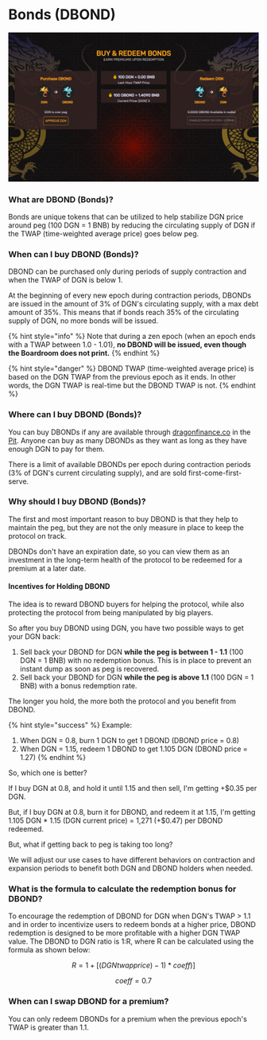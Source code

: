 # Bonds (DBOND)

![The "Pit", where you can interact with the protocol's bonding mechanism](<../.gitbook/assets/bond.png>)

### What are DBOND (Bonds)?

Bonds are unique tokens that can be utilized to help stabilize DGN price around peg (100 DGN = 1 BNB) by reducing the circulating supply of DGN if the TWAP (time-weighted average price) goes below peg.

### When can I buy DBOND (Bonds)?

DBOND can be purchased only during periods of supply contraction and when the TWAP of DGN is below 1.

At the beginning of every new epoch during contraction periods, DBONDs are issued in the amount of 3% of DGN's circulating supply, with a max debt amount of 35%. This means that if bonds reach 35% of the circulating supply of DGN, no more bonds will be issued.

{% hint style="info" %}
Note that during a zen epoch (when an epoch ends with a TWAP between 1.0 - 1.01), **no DBOND will be issued, even though the Boardroom does not print.**
{% endhint %}

{% hint style="danger" %}
DBOND TWAP (time-weighted average price) is based on the DGN TWAP from the previous epoch as it ends. In other words, the DGN TWAP is real-time but the DBOND TWAP is not.
{% endhint %}

### Where can I buy DBOND (Bonds)?

You can buy DBONDs if any are available through [dragonfinance.co](https://dragonfinance.co/bond) in the [Pit](https://dragonfinance.co/bond). Anyone can buy as many DBONDs as they want as long as they have enough DGN to pay for them.

There is a limit of available DBONDs per epoch during contraction periods (3% of DGN's current  circulating supply), and are sold first-come-first-serve.

### Why should I buy DBOND (Bonds)?

The first and most important reason to buy DBOND is that they help to maintain the peg, but they are not the only measure in place to keep the protocol on track.&#x20;

DBONDs don't have an expiration date, so you can view them as an investment in the long-term health of the protocol to be redeemed for a premium at a later date.

#### Incentives for Holding DBOND

The idea is to reward DBOND buyers for helping the protocol, while also protecting the protocol from being manipulated by big players.

So after you buy DBOND using DGN, you have two possible ways to get your DGN back:

1. Sell back your DBOND for DGN **while the peg is between 1 - 1.1** (100 DGN = 1 BNB) with no redemption bonus. This is in place to prevent an instant dump as soon as peg is recovered.
2. Sell back your DBOND for DGN **while the peg is above 1.1** (100 DGN = 1 BNB) with a bonus redemption rate.

The longer you hold, the more both the protocol and you benefit from DBOND.

{% hint style="success" %}
Example:

1. When DGN = 0.8, burn 1 DGN to get 1 DBOND (DBOND price = 0.8)
2. When DGN = 1.15, redeem 1 DBOND to get 1.105 DGN (DBOND price = 1.27)&#x20;
{% endhint %}

So, which one is better?

If I buy DGN at 0.8, and hold it until 1.15 and then sell, I'm getting +$0.35 per DGN.

But, if I buy DGN at 0.8, burn it for DBOND, and redeem it at 1.15, I'm getting 1.105 DGN \* 1.15 (DGN current price) = 1,271 (+$0.47) per DBOND redeemed.

But, what if getting back to peg is taking too long?

We will adjust our use cases to have different behaviors on contraction and expansion periods to benefit both DGN and DBOND holders when needed.

### What is the formula to calculate the redemption bonus for DBOND?

To encourage the redemption of DBOND for DGN when DGN's TWAP > 1.1 and in order to incentivize users to redeem bonds at a higher price, DBOND redemption is designed to be more profitable with a higher DGN TWAP value. The DBOND to DGN ratio is 1:R, where R can be calculated using the formula as shown below:

$$
R=1+[(DGNtwapprice)-1)*coeff)]
$$

$$
coeff = 0.7
$$

### When can I swap DBOND for a premium?

You can only redeem DBONDs for a premium when the previous epoch's TWAP is greater than 1.1.
